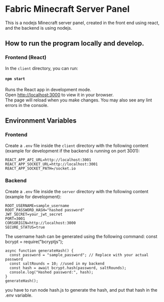 # Fabric Minecraft Server Panel

This is a nodejs Minecraft server panel, created in the front end using react, and the backend is using nodejs.

## How to run the program locally and develop.

### Frontend (React)

In the `client` directory, you can run:

#### `npm start`

Runs the React app in development mode.\
Open [http://localhost:3000](http://localhost:3000) to view it in your browser.\
The page will reload when you make changes. You may also see any lint errors in the console.

## Environment Variables

### Frontend

Create a `.env` file inside the `client` directory with the following content (example for development if the backend is running on port 3001):

```plaintext
REACT_APP_API_URL=http://localhost:3001
REACT_APP_SOCKET_URL=http://localhost:3001
REACT_APP_SOCKET_PATH=/socket.io
```

### Backend

Create a `.env` file inside the `server` directory with the following content (example for development):

```plaintext
ROOT_USERNAME=sample_username
ROOT_PASSWORD_HASH="hashed password"
JWT_SECRET=your_jwt_secret
PORT=3001
CORSORIGIN=http://localhost:3000
SECURE_STATUS=true
```

The username hash can be generated using the following command:
const bcrypt = require("bcryptjs");

```plaintext
async function generateHash() {
  const password = "sample_password"; // Replace with your actual password
  const saltRounds = 10; //used in my backend
  const hash = await bcrypt.hash(password, saltRounds);
  console.log("Hashed password:", hash);
}
generateHash();
```

you have to run node hash.js to generate the hash, and put that hash in the .env variable.
